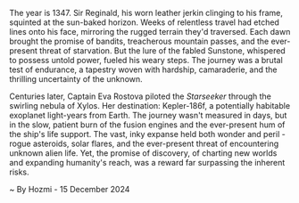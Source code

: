 
The year is 1347.  Sir Reginald, his worn leather jerkin clinging to his frame, squinted at the sun-baked horizon.  Weeks of relentless travel had etched lines onto his face, mirroring the rugged terrain they'd traversed.  Each dawn brought the promise of bandits, treacherous mountain passes, and the ever-present threat of starvation. But the lure of the fabled Sunstone, whispered to possess untold power, fueled his weary steps.  The journey was a brutal test of endurance, a tapestry woven with hardship, camaraderie, and the thrilling uncertainty of the unknown.

Centuries later, Captain Eva Rostova piloted the *Starseeker* through the swirling nebula of Xylos.  Her destination: Kepler-186f, a potentially habitable exoplanet light-years from Earth.  The journey wasn't measured in days, but in the slow, patient burn of the fusion engines and the ever-present hum of the ship's life support.  The vast, inky expanse held both wonder and peril - rogue asteroids, solar flares, and the ever-present threat of encountering unknown alien life.  Yet, the promise of discovery, of charting new worlds and expanding humanity's reach, was a reward far surpassing the inherent risks.

~ By Hozmi - 15 December 2024
